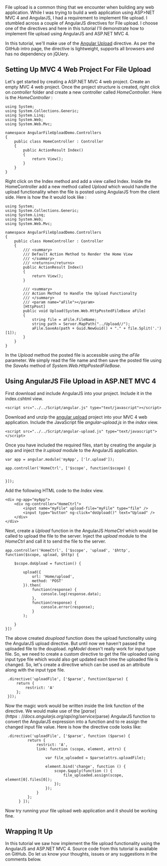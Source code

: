 ﻿File upload is a common thing that we encounter when building any web application. While I was trying to build a web application using ASP>NET MVC 4 and AngularJS, I had a requirement to implement file upload. I stumbled across a couple of AngularJS directives for File upload. I choose one of the directives and here in this tutorial I'll demonstrate how to implement file upload using AngularJS and ASP.NET MVC 4.

In this tutorial, we'll make use of the [Angular Upload](https://github.com/leon/angular-upload) directive. As per the GitHub intro page, the directive is lightweight, supports all browsers and has no dependency on jQUery.

## Setting Up MVC 4 Web Project For File Upload

Let's get started by creating a ASP.NET MVC 4 web project. 
Create an empty MVC 4 web project. Once the project structure is created, right click on *controller* folder and create a new controller called *HomeController*. Here is the *HomeController* : 
```
using System;
using System.Collections.Generic;
using System.Linq;
using System.Web;
using System.Web.Mvc;

namespace AngularFileUploadDemo.Controllers
{
    public class HomeController : Controller
    {
        public ActionResult Index()
        {
            return View();
        }
    }
}
```
Right click on the Index method and add a view called Index. 
Inside the HomeController add a new method called *Upload* which would handle the upload functionality when the file is posted using AngularJS from the client side. Here is how the it would look like :
```
using System;
using System.Collections.Generic;
using System.Linq;
using System.Web;
using System.Web.Mvc;

namespace AngularFileUploadDemo.Controllers
{
    public class HomeController : Controller
    {
        /// <summary>
        /// Default Action Method to Render the Home View
        /// </summary>
        /// <returns></returns>
        public ActionResult Index()
        {
            return View();
        }

        /// <summary>
        /// Action Method to Handle the Upload Functionalty
        /// </summary>
        /// <param name="aFile"></param>
        [HttpPost]
        public void Upload(System.Web.HttpPostedFileBase aFile)
        {
            string file = aFile.FileName;
            string path = Server.MapPath("../Upload//");
            aFile.SaveAs(path + Guid.NewGuid() + "." + file.Split('.')[1]);
        }
    }
}
```

In the *Upload* method the posted file is accessible using the *aFile* parameter. We simply read the file name and then save the posted file using the *SaveAs* method of *System.Web.HttpPostedFileBase*.


## Using AngularJS File Upload in ASP.NET MVC 4

First download and include AngularJS into your project. Include it in the index.cshtml view.
```
<script src="../../Script/angular.js" type="text/javascript"></script>
```
Download and unzip the [angular upload](https://github.com/leon/angular-upload) project into your MVC 4 web application. Include the 
JavaScript file *angular-upload.js* in the *index* view.
```
<script src="../../Script/angular-upload.js" type="text/javascript"></script>
```

Once you have included the required files, start by creating the angular js app and inject the *lr.upload* module to the
AngularJS application.
```
var app = angular.module('myApp', ['lr.upload']);

app.controller('HomeCtrl', ['$scope', function($scope) {


}]);
```

Add the following HTML code to the *Index* view.
```
<div ng-app="myApp">
    <div ng-controller="HomeCtrl">
        <input name="myFile" upload-file="myFile" type="file" />
        <input type="button" ng-click="doUpload()" text="Upload" />
    </div>
</div>
```

Next, create a *Upload* function in the AngularJS *HomeCtrl* which would be called to upload the file to the server.
Inject the *upload* module to the *HomeCtrl* and call it to send the file to the server.
```
app.controller('HomeCtrl', ['$scope', 'upload', '$http', function($scope, upload, $http) {

    $scope.doUpload = function() {

        upload({
            url: 'Home/upload',
            method: 'POST'
        }).then(
            function(response) {
                console.log(response.data);
            },
            function(response) {
                console.error(response);
            }
        );

    }
}])
```
The above created *doupload* function does the upload functionality using the AngularJS upload directive. But until now 
we haven't passed the uploaded file to the doupload.
*ngModel* doesn't really work for input type file. So, we need to create a custom directive to get the file uploaded using
input type file which would also get updated each time the uploaded file is changed. So, let's create a directive
which can be used as an attribute along with the input type file.

```
 .directive('uploadFile', ['$parse', function($parse) {
     return {
         restrict: 'A'
     };
 }]);
```
Now the magic work would be written inside the link function of the directive. We would make use of the [$parse](https://docs.angularjs.org/api/ng/service/$parse) AngularJS
function to convert the AngularJS expression into a function and to re assign the changed input file value.
Here is how the directive code looks like:
```
 .directive('uploadFile', ['$parse', function ($parse) {
          return {
              restrict: 'A',
              link: function (scope, element, attrs) {

                  var file_uploaded = $parse(attrs.uploadFile);

                  element.bind('change', function () {
                      scope.$apply(function () {
                          file_uploaded.assign(scope, element[0].files[0]);
                      });
                  });
              }
          };
      } ]);
```

Now try running your file upload web application and it should be working fine.

## Wrapping It Up
In this tutorial we saw how implement the file upload functionality using the AngularJS and ASP.NET MVC 4.
Source code from this tutorial is available on GitHub. Do let us know your thoughts, issues or any suggestions 
in the comments below.

